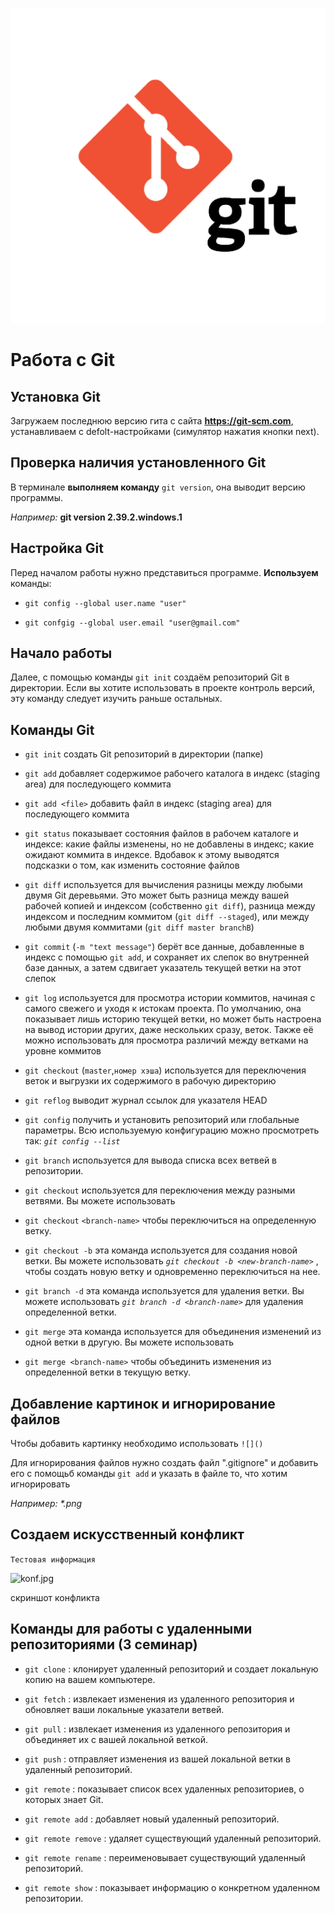 ![логотип](logo.png)
# Работа с Git

## Установка Git

Загружаем последнюю версию гита с сайта **https://git-scm.com**, устанавливаем с defolt-настройками (симулятор нажатия кнопки next).

## Проверка наличия установленного Git

В терминале **выполняем команду** `git version`, она выводит версию программы. 

*Например:*  **git version 2.39.2.windows.1**


## Настройка Git


Перед началом работы нужно представиться программе. **Используем** команды: 

- `git config --global user.name "user"`

- `git confgig --global user.email "user@gmail.com"`


## Начало работы

Далее, с помощью команды `git init` создаём репозиторий Git в директории. Если вы хотите использовать в проекте контроль версий, эту команду следует изучить раньше остальных.

## Команды Git

- `git init` создать Git репозиторий в директории (папке)

- `git add` добавляет содержимое рабочего каталога в индекс (staging area) для последующего коммита 

- `git add <file>` добавить файл в индекс (staging area) для последующего коммита

- `git status` показывает состояния файлов в рабочем каталоге и индексе: какие файлы изменены, но не добавлены в индекс; какие ожидают коммита в индексе. Вдобавок к этому выводятся подсказки о том, как изменить состояние файлов

- `git diff` используется для вычисления разницы между любыми двумя Git деревьями. Это может быть разница между вашей рабочей копией и индексом (собственно `git diff`), разница между индексом и последним коммитом (`git diff --staged`), или между любыми двумя коммитами (`git diff master branchB`)

- `git commit` (`-m "text message"`) берёт все данные, добавленные в индекс с помощью `git add`, и сохраняет их слепок во внутренней базе данных, а затем сдвигает указатель текущей ветки на этот слепок  

- `git log` используется для просмотра истории коммитов, начиная с самого свежего и уходя к истокам проекта. По умолчанию, она показывает лишь историю текущей ветки, но может быть настроена на вывод истории других, даже нескольких сразу, веток. Также её можно использовать для просмотра различий между ветками на уровне коммитов

- `git checkout` (`master`,`номер хэша`) используется для переключения веток и выгрузки их содержимого в рабочую директорию

- `git reflog` выводит журнал ссылок для указателя HEAD 

- `git config` получить и установить репозиторий или глобальные параметры. Всю используемую конфигурацию можно просмотреть так: *`git config --list`* 

- `git branch` используется для вывода списка всех ветвей в репозитории.

- `git checkout` используется для переключения между разными ветвями. Вы можете использовать

- `git checkout` `<branch-name>` чтобы переключиться на определенную ветку.

- `git checkout -b` эта команда используется для создания новой ветки. Вы можете использовать
*`git checkout -b <new-branch-name>`*
, чтобы создать новую ветку и одновременно переключиться на нее.

- `git branch -d` эта команда используется для удаления ветки. Вы можете использовать
*`git branch -d <branch-name>`* для удаления определенной ветки.

- `git merge` эта команда используется для объединения изменений из одной ветки в другую. Вы можете использовать
- `git merge <branch-name>` чтобы объединить изменения из определенной ветки в текущую ветку.

## Добавление картинок и игнорирование файлов 
Чтобы добавить картинку необходимо использовать `![]()` 

Для игнорирования файлов нужно создать файл ".gitignore" и добавить его с помощьб команды `git add` и указать в файле то, что хотим игнорировать 

*Например:* _*.png_ 


## Создаем искусственный конфликт 

`Тестовая информация`

![konf.jpg](konf.jpg)

скриншот конфликта

## Команды для работы с удаленными репозиториями (3 семинар)
- `git clone`
: клонирует удаленный репозиторий и создает локальную копию на вашем компьютере.

- `git fetch`
: извлекает изменения из удаленного репозитория и обновляет ваши локальные указатели ветвей.

- `git pull`
: извлекает изменения из удаленного репозитория и объединяет их с вашей локальной веткой.

- `git push`
: отправляет изменения из вашей локальной ветки в удаленный репозиторий.



- `git remote`
: показывает список всех удаленных репозиториев, о которых знает Git.

- `git remote add`
: добавляет новый удаленный репозиторий.

- `git remote remove`
: удаляет существующий удаленный репозиторий.

- `git remote rename`
: переименовывает существующий удаленный репозиторий.

- `git remote show`
: показывает информацию о конкретном удаленном репозитории.